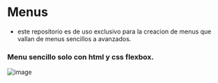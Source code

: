 # Menus
- este repositorio es de uso exclusivo para la creacion de menus que vallan de menus sencillos a avanzados.

### Menu sencillo solo con html y css flexbox.
![image](https://user-images.githubusercontent.com/26816777/138986340-abd62c0c-da11-4cac-8275-a18748afa61f.png)
